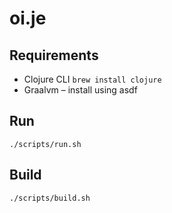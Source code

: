 # oi.je

## Requirements
* Clojure CLI `brew install clojure`
* Graalvm – install using asdf

## Run
`./scripts/run.sh`

## Build
`./scripts/build.sh`